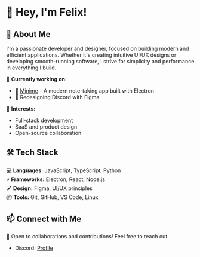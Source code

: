 # 👋 Hey, I'm Felix!  

## 🚀 About Me  
I'm a passionate developer and designer, focused on building modern and efficient applications. Whether it's creating intuitive UI/UX designs or developing smooth-running software, I strive for simplicity and performance in everything I build.  

🔹 **Currently working on:**  
- 📝 [Minime](https://github.com/therealfaylix/minime) – A modern note-taking app built with Electron  
- 🎨 Redesigning Discord with Figma  

🔹 **Interests:**  
- Full-stack development  
- SaaS and product design  
- Open-source collaboration  

## 🛠 Tech Stack  
💻 **Languages:** JavaScript, TypeScript, Python  
⚡ **Frameworks:** Electron, React, Node.js  
🖌 **Design:** Figma, UI/UX principles  
📦 **Tools:** Git, GitHub, VS Code, Linux  

## 📫 Connect with Me  
💬 Open to collaborations and contributions! Feel free to reach out.  
- Discord: [Profile](discord.com/users/1207315801552584757)
